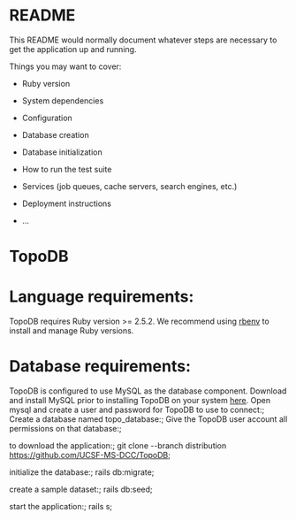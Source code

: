 # README

This README would normally document whatever steps are necessary to get the
application up and running.

Things you may want to cover:

* Ruby version

* System dependencies

* Configuration

* Database creation

* Database initialization

* How to run the test suite

* Services (job queues, cache servers, search engines, etc.)

* Deployment instructions

* ...
# TopoDB
# Language requirements:
TopoDB requires Ruby version >= 2.5.2. We recommend using [rbenv](https://github.com/rbenv/rbenv) to install and manage Ruby versions.
# Database requirements:
TopoDB is configured to use MySQL as the database component. Download and install MySQL prior to installing TopoDB on your system [here](https://dev.mysql.com/downloads/). 
Open mysql and create a user and password for TopoDB to use to connect:;
Create a database named topo_database:;
Give the TopoDB user account all permissions on that database:;

to download the application:;
git clone --branch distribution https://github.com/UCSF-MS-DCC/TopoDB;

initialize the database:;
rails db:migrate;

create a sample dataset:;
rails db:seed;

start the application:;
rails s;

